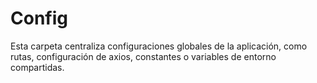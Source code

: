 # Config

Esta carpeta centraliza configuraciones globales de la aplicación, como rutas, configuración de
axios, constantes o variables de entorno compartidas.

